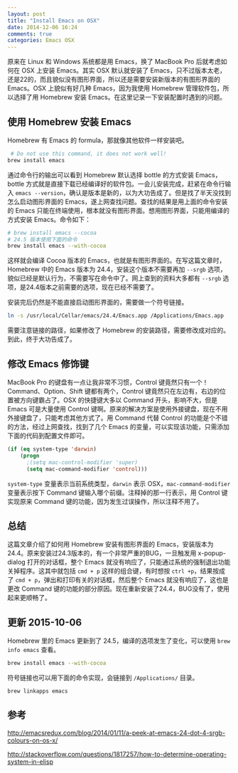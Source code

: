 ```yaml
---
layout: post
title: "Install Emacs on OSX"
date: 2014-12-06 16:24
comments: true
categories: Emacs OSX
---
```


原来在 Linux 和 Windows 系统都是用 Emacs，换了 MacBook Pro 后就考虑如何在 OSX 上安装 Emacs。其实 OSX 默认就安装了 Emacs，只不过版本太老，还是22的，而且貌似没有图形界面，所以还是需要安装新版本的有图形界面的Emacs。OSX 上貌似有好几种 Emacs，因为我使用 Homebrew 管理软件包，所以选择了用 Homebrew 安装 Emacs。在这里记录一下安装配置时遇到的问题。

## 使用 Homebrew 安装 Emacs

Homebrew 有 Emacs 的 formula，那就像其他软件一样安装吧。

``` bash
 # Do not use this command, it does not work well!
brew install emacs
```

通过命令行的输出可以看到 Homebrew 默认选择 bottle 的方式安装 Emacs，bottle 方式就是直接下载已经编译好的软件包。一会儿安装完成，赶紧在命令行输入 `emacs --version`，确认是版本是新的，以为大功告成了。但是找了半天没找到怎么启动图形界面的 Emacs，遂上网查找问题。查找的结果是用上面的命令安装的 Emacs 只能在终端使用，根本就没有图形界面。想用图形界面，只能用编译的方式安装 Emacs。命令如下：

``` bash
# brew install emacs --cocoa
# 24.5 版本使用下面的命令
brew install emacs --with-cocoa
```

这样就会编译 Cocoa 版本的 Emacs，也就是有图形界面的。在写这篇文章时，Homebrew 中的 Emacs 版本为 24.4，安装这个版本不需要再加 `--srgb` 选项，貌似已经是默认行为，不需要写在命令中了。网上查到的资料大多都有 `--srgb` 选项，是24.4版本之前需要的选项，现在已经不需要了。

安装完后仍然是不能直接启动图形界面的，需要做一个符号链接。

``` bash
ln -s /usr/local/Cellar/emacs/24.4/Emacs.app /Applications/Emacs.app
```

需要注意链接的路径，如果修改了 Homebrew 的安装路径，需要修改成对应的。到此，终于大功告成了。

## 修改 Emacs 修饰键

MacBook Pro 的键盘有一点让我非常不习惯，Control 键竟然只有一个！Command、Option、Shift 键都有两个，Control 键竟然只在左边有，右边的位置被方向键霸占了。OSX 的快捷键大多以 Command 开头，影响不大，但是 Emacs 可是大量使用 Control 键啊。原来的解决方案是使用外接键盘，现在不用外接键盘了，只能考虑其他方式了。用 Command 代替 Control 的功能是个不错的方法，经过上网查找，找到了几个 Emacs 的变量，可以实现该功能，只需添加下面的代码到配置文件即可。

``` cl
(if (eq system-type 'darwin)
    (progn
      ;(setq mac-control-modifier 'super)
      (setq mac-command-modifier 'control)))
```

`system-type` 变量表示当前系统类型，`darwin` 表示 OSX，`mac-command-modifier` 变量表示按下 Command 键输入哪个前缀。注释掉的那一行表示，用 Control 键实现原来 Command 键的功能，因为发生过误操作，所以注释不用了。

## 总结

这篇文章介绍了如何用 Homebrew 安装有图形界面的 Emacs，安装版本为24.4。原来安装过24.3版本的，有一个非常严重的BUG，一旦触发用 x-popup-dialog 打开的对话框，整个 Emacs 就没有响应了，只能通过系统的强制退出功能关掉程序。这其中就包括 `cmd + p` 这样的组合键，有时想按 `ctrl +p`，结果按成了 `cmd + p`，弹出和打印有关的对话框，然后整个 Emacs 就没有响应了，这也是更改 Command 键的功能的部分原因。现在重新安装了24.4，BUG没有了，使用起来更顺畅了。

## 更新 2015-10-06

Homebrew 里的 Emacs 更新到了 24.5，编译的选项发生了变化，可以使用 `brew info emacs` 查看。

``` bash
brew install emacs --with-cocoa
```

符号链接也可以用下面的命令实现，会链接到 `/Applications/` 目录。

``` bash
brew linkapps emacs
```

## 参考

<http://emacsredux.com/blog/2014/01/11/a-peek-at-emacs-24-dot-4-srgb-colours-on-os-x/>

<http://stackoverflow.com/questions/1817257/how-to-determine-operating-system-in-elisp>

